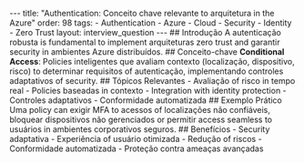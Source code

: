 --- title: "Authentication: Conceito chave relevante to arquitetura in the Azure" order: 98 tags: - Authentication - Azure - Cloud - Security - Identity - Zero Trust layout: interview_question --- ## Introdução A autenticação robusta is fundamental to implement arquiteturas zero trust and garantir security in ambientes Azure distribuídos. ## Conceito-chave **Conditional Access**: Policies inteligentes que avaliam contexto (localização, dispositivo, risco) to determinar requisitos of autenticação, implementando controles adaptativos of security. ## Tópicos Relevantes - Avaliação of risco in tempo real - Policies baseadas in contexto - Integration with identity protection - Controles adaptativos - Conformidade automatizada ## Exemplo Prático Uma policy can exigir MFA to acessos of localizações não confiáveis, bloquear dispositivos não gerenciados or permitir access seamless to usuários in ambientes corporativos seguros. ## Benefícios - Security adaptativa - Experiência of usuário otimizada - Redução of riscos - Conformidade automatizada - Proteção contra ameaças avançadas